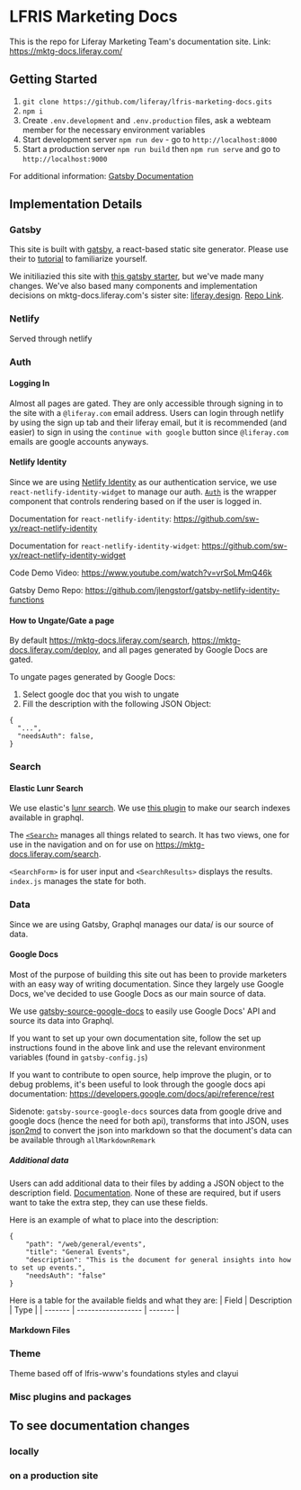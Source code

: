 # LFRIS Marketing Docs

This is the repo for Liferay Marketing Team's documentation site.
Link: https://mktg-docs.liferay.com/

## Getting Started

1. `git clone https://github.com/liferay/lfris-marketing-docs.gits`
2. `npm i`
3. Create `.env.development` and `.env.production` files, ask a webteam member for the necessary environment variables
4. Start development server `npm run dev` - go to `http://localhost:8000`
5. Start a production server `npm run build` then `npm run serve` and go to `http://localhost:9000`

For additional information: [Gatsby Documentation](https://www.gatsbyjs.org/docs/)

## Implementation Details

### Gatsby

This site is built with [gatsby](https://www.gatsbyjs.org/), a react-based static site generator. Please use their to [tutorial](https://www.gatsbyjs.org/tutorial/) to familiarize yourself.

We initiliazied this site with [this gatsby starter](https://github.com/diegonvs/gatsby-boilerplate), but we've made many changes. We've also based many components and implementation decisions on mktg-docs.liferay.com's sister site: [liferay.design](https://liferay.design/). [Repo Link](https://github.com/liferay-design/liferay.design/).

### Netlify

Served through netlify

### Auth

#### Logging In

Almost all pages are gated. They are only accessible through signing in to the site with a `@liferay.com` email address. Users can login through netlify by using the sign up tab and their liferay email, but it is recommended (and easier) to sign in using the `continue with google` button since `@liferay.com` emails are google accounts anyways.

#### Netlify Identity

Since we are using [Netlify Identity](https://docs.netlify.com/visitor-access/identity/) as our authentication service, we use `react-netlify-identity-widget` to manage our auth. [`Auth`](https://github.com/liferay/lfris-marketing-docs/blob/master/src/components/organisms/Auth/index.js) is the wrapper component that controls rendering based on if the user is logged in.

Documentation for `react-netlify-identity`: https://github.com/sw-yx/react-netlify-identity

Documentation for `react-netlify-identity-widget`: https://github.com/sw-yx/react-netlify-identity-widget

Code Demo Video: https://www.youtube.com/watch?v=vrSoLMmQ46k

Gatsby Demo Repo: https://github.com/jlengstorf/gatsby-netlify-identity-functions

#### How to Ungate/Gate a page

By default https://mktg-docs.liferay.com/search, https://mktg-docs.liferay.com/deploy, and all pages generated by Google Docs are gated.

To ungate pages generated by Google Docs:

1. Select google doc that you wish to ungate
2. Fill the description with the following JSON Object:

```
{
  "...",
  "needsAuth": false,
}
```

### Search

#### Elastic Lunr Search

We use elastic's [lunr search](http://elasticlunr.com/). We use [this plugin](https://www.gatsbyjs.org/packages/@gatsby-contrib/gatsby-plugin-elasticlunr-search/) to make our search indexes available in graphql.

The [`<Search>`](https://github.com/liferay/lfris-marketing-docs/tree/master/src/components/molecules/Search) manages all things related to search. It has two views, one for use in the navigation and on for use on https://mktg-docs.liferay.com/search.

`<SearchForm>` is for user input and `<SearchResults>` displays the results. `index.js` manages the state for both.

### Data

Since we are using Gatsby, Graphql manages our data/ is our source of data.

#### Google Docs

Most of the purpose of building this site out has been to provide marketers with an easy way of writing documentation. Since they largely use Google Docs, we've decided to use Google Docs as our main source of data.

We use [gatsby-source-google-docs](https://www.gatsbyjs.org/packages/gatsby-source-google-docs/?=gatsby-source-google-docs) to easily use Google Docs' API and source its data into Graphql.

If you want to set up your own documentation site, follow the set up instructions found in the above link and use the relevant environment variables (found in `gatsby-config.js`)

If you want to contribute to open source, help improve the plugin, or to debug problems, it's been useful to look through the google docs api documentation: https://developers.google.com/docs/api/reference/rest

Sidenote: `gatsby-source-google-docs` sources data from google drive and google docs (hence the need for both api), transforms that into JSON, uses [json2md](https://www.npmjs.com/package/json2md) to convert the json into markdown so that the document's data can be available through `allMarkdownRemark`

##### Additional data

Users can add additional data to their files by adding a JSON object to the description field. [Documentation](https://www.gatsbyjs.org/packages/gatsby-source-google-docs/#add-extra-data). None of these are required, but if users want to take the extra step, they can use these fields.

Here is an example of what to place into the description:

```
{
	"path": "/web/general/events",
	"title": "General Events",
	"description": "This is the document for general insights into how to set up events.",
	"needsAuth": "false"
}
```

Here is a table for the available fields and what they are:
| Field | Description | Type |
| ------- | ------------------ | ------- |

#### Markdown Files

### Theme

Theme based off of lfris-www's foundations styles and clayui

### Misc plugins and packages

## To see documentation changes

### locally

### on a production site
